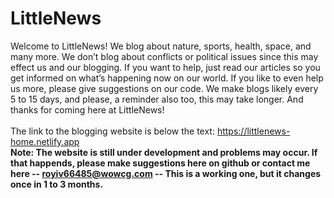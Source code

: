 # LittleNews
Welcome to LittleNews! We blog about nature, sports, health, space, and many more. We don’t blog about conflicts or political issues since this may effect us and our blogging. If you want to help, just read our articles so you get informed on what’s happening now on our world. If you like to even help us more, please give suggestions on our code. We make blogs likely every 5 to 15 days, and please, a reminder also too, this may take longer. And thanks for coming here at LittleNews!
<br />
<br />
The link to the blogging website is below the text:
https://littlenews-home.netlify.app
<br />
**Note: The website is still under development and problems may occur. If that happends, please make suggestions here on github or contact me here -- royiv66485@wowcg.com -- This is a working one, but it changes once in 1 to 3 months.**
